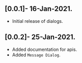 ## [0.0.1]- 16-Jan-2021.

* Initial release of dialogs.

## [0.0.2]- 25-Jan-2021.

* Added documentation for apis.
* Added `Message Dialog`.